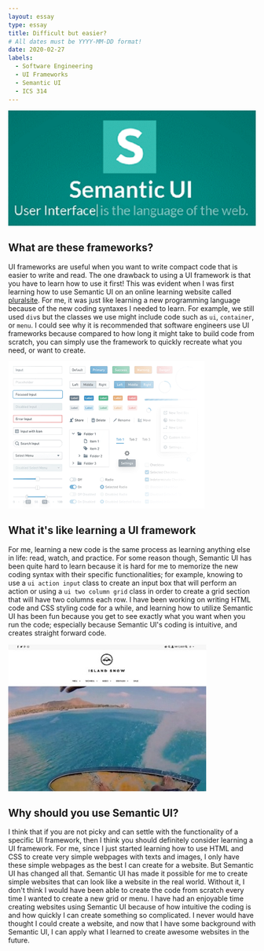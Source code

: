 ```yaml
---
layout: essay
type: essay
title: Difficult but easier?
# All dates must be YYYY-MM-DD format!
date: 2020-02-27
labels:
  - Software Engineering
  - UI Frameworks
  - Semantic UI
  - ICS 314
--- 
```


<img class="ui centered big rounded image" src="../images/semantic-ui.png">

## What are these frameworks?
UI frameworks are useful when you want to write compact code that is easier to write and read. The one drawback to using a UI framework is that you have to learn how to use it first! This was evident when I was first learning how to use Semantic UI on an online learning website called [pluralsite](https://app.pluralsight.com/library/). For me, it was just like learning a new programming language because of the new coding syntaxes I needed to learn. For example, we still used `div`s but the classes we use might include code such as `ui`, `container`, or `menu`. I could see why it is recommended that software engineers use UI frameworks because compared to how long it might take to build code from scratch, you can simply use the framework to quickly recreate what you need, or want to create.

<img class="ui medium right rounded floated image" src="../images/ui-frameworks.png">

## What it's like learning a UI framework
For me, learning a new code is the same process as learning anything else in life: read, watch, and practice. For some reason though, Semantic UI has been quite hard to learn because it is hard for me to memorize the new coding syntax with their specific functionalities; for example, knowing to use a `ui action input` class to create an input box that will perform an action or using a `ui two column grid` class in order to create a grid section that will have two columns each row. I have been working on writing HTML code and CSS styling code for a while, and learning how to utilize Semantic UI has been fun because you get to see exactly what you want when you run the code; especially because Semantic UI's coding is intuitive, and creates straight forward code.

<img class="ui medium right rounded floated image" src="../images/island-snow-image.jpg">

## Why should you use Semantic UI?
I think that if you are not picky and can settle with the functionality of a specific UI framework, then I think you should definitely consider learning a UI framework. For me, since I just started learning how to use HTML and CSS to create very simple webpages with texts and images, I only have these simple webpages as the best I can create for a website. But Semantic UI has changed all that. Semantic UI has made it possible for me to create simple websites that can look like a website in the real world. Without it, I don't think I would have been able to create the code from scratch every time I wanted to create a new grid or menu. I have had an enjoyable time creating websites using Semantic UI because of how intuitive the coding is and how quickly I can create something so complicated. I never would have thought I could create a website, and now that I have some background with Semantic UI, I can apply what I learned to create awesome websites in the future.
